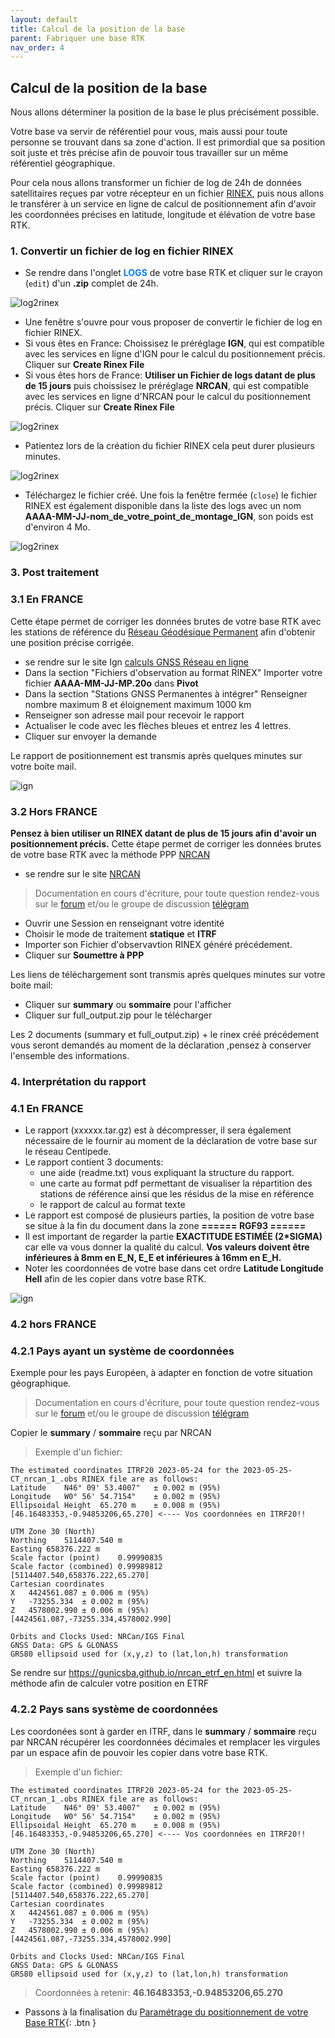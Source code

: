 ```yaml
---
layout: default
title: Calcul de la position de la base
parent: Fabriquer une base RTK
nav_order: 4
---
```


## Calcul de la position de la base

Nous allons déterminer la position de la base le plus précisément possible.

Votre base va servir de référentiel pour vous, mais aussi pour toute personne se trouvant dans sa zone d'action. Il est primordial que sa position soit juste et très précise afin de pouvoir tous travailler sur un même référentiel géographique.

Pour cela nous allons transformer un fichier de log de 24h de données satellitaires reçues par votre récepteur en un fichier [RINEX](http://rgp.ign.fr/DONNEES/format/rinex.php), puis nous allons le transférer à un service en ligne de calcul de positionnement afin d'avoir les coordonnées précises en latitude, longitude et élévation de votre base RTK.

### 1. Convertir un fichier de log en fichier RINEX

* Se rendre dans l'onglet <span style="color:#007BFF">**LOGS**</span> de votre base RTK et cliquer sur le crayon (```edit```) d'un **.zip** complet de 24h.

![log2rinex](/assets/images/positionnement/log2rinex1.png)

* Une fenêtre s'ouvre pour vous proposer de convertir le fichier de log en fichier RINEX.
* Si vous êtes en France: Choissisez le préréglage **IGN**, qui est compatible avec les services en ligne d'IGN pour le calcul du positionnement précis. Cliquer sur **Create Rinex File**
* Si vous êtes hors de France: **Utiliser un Fichier de logs datant de plus de 15 jours** puis choissisez le préréglage **NRCAN**, qui est compatible avec les services en ligne d'NRCAN pour le calcul du positionnement précis. Cliquer sur **Create Rinex File**

![log2rinex](/assets/images/positionnement/log2rinex2.png)

* Patientez lors de la création du fichier RINEX cela peut durer plusieurs minutes.

![log2rinex](/assets/images/positionnement/log2rinex3.gif)

* Téléchargez le fichier créé. Une fois la fenêtre fermée (```close```) le fichier RINEX est également disponible dans la liste des logs avec un nom **AAAA-MM-JJ-nom_de_votre_point_de_montage_IGN**, son poids est d'environ 4 Mo.

![log2rinex](/assets/images/positionnement/log2rinex4.png)

    
### 3. Post traitement 

### 3.1 En FRANCE

Cette étape permet de corriger les données brutes de votre base RTK avec les stations de référence du [Réseau Géodésique Permanent](http://rgp.ign.fr/) afin d'obtenir une position précise corrigée.

* se rendre sur le site Ign [calculs GNSS Réseau en ligne](http://rgp.ign.fr/SERVICES/calcul_online.php)
* Dans la section "Fichiers d'observation au format RINEX" Importer votre fichier **AAAA-MM-JJ-MP.20o** dans **Pivot**
* Dans la section "Stations GNSS Permanentes à intégrer" Renseigner nombre maximum 8 et éloignement maximum 1000 km
* Renseigner son adresse mail pour recevoir le rapport
* Actualiser le code avec les flèches bleues et entrez les 4 lettres.
* Cliquer sur envoyer la demande

Le rapport de positionnement est transmis après quelques minutes sur votre boite mail.

![ign](/assets/images/positionnement/ign_reseau_en_ligne1.png)

### 3.2 Hors FRANCE

**Pensez à bien utiliser un RINEX datant de plus de 15 jours afin d'avoir un positionnement précis.**
Cette étape permet de corriger les données brutes de votre base RTK avec la méthode PPP [NRCAN](https://webapp.csrs-scrs.nrcan-rncan.gc.ca/geod/tools-outils/ppp.php)

* se rendre sur le site [NRCAN](https://webapp.csrs-scrs.nrcan-rncan.gc.ca/geod/tools-outils/ppp.php) 

> Documentation en cours d'écriture, pour toute question rendez-vous sur le [forum](https://forum.geocommuns.fr/t/coordinates-transformation-hors-zone-rgf93/827/30) et/ou le groupe de discussion [télégram](https://t.me/Centipede_RTK)

* Ouvrir une Session en renseignant votre identité
* Choisir le mode de traitement **statique** et **ITRF**
* Importer son Fichier d'observavtion RINEX généré précédement.
* Cliquer sur **Soumettre à PPP**
  
Les liens de téléchargement sont transmis après quelques minutes sur votre boite mail:

* Cliquer sur **summary** ou **sommaire** pour l'afficher
* Cliquer sur full_output.zip pour le télécharger

Les 2 documents (summary et full_output.zip) + le rinex créé précédement vous seront demandés au moment de la déclaration ,pensez à conserver l'ensemble des informations.

### 4. Interprétation du rapport 

###  4.1 En FRANCE

* Le rapport (xxxxxx.tar.gz) est à décompresser, il sera également nécessaire de le fournir au moment de la déclaration de votre base sur le réseau Centipede.
* Le rapport contient 3 documents:
	* une aide (readme.txt) vous expliquant la structure du rapport.
	* une carte au format pdf permettant de visualiser la répartition des stations de référence ainsi que les résidus de la mise en référence
	* le rapport de calcul au format texte 
* Le rapport est composé de plusieurs parties, la position de votre base se situe à la fin du document dans la zone **====== RGF93 ======**
* Il est important de regarder la partie **EXACTITUDE ESTIMÉE (2*SIGMA)** car elle va vous donner la qualité du calcul. **Vos valeurs doivent être inférieures à 8mm en E_N, E_E et inférieures à 16mm en E_H.**
* Noter les coordonnées de votre base dans cet ordre **Latitude Longitude Hell** afin de les copier dans votre base RTK.

![ign](/assets/images/positionnement/rapport_ign1.png)

###  4.2 hors FRANCE

### 4.2.1 Pays ayant un système de coordonnées

Exemple pour les pays Européen, à adapter en fonction de votre situation  géographique. 

> Documentation en cours d'écriture, pour toute question rendez-vous sur le [forum](https://forum.geocommuns.fr/t/coordinates-transformation-hors-zone-rgf93/827/30) et/ou le groupe de discussion [télégram](https://t.me/Centipede_RTK)

Copier le **summary** / **sommaire** reçu par NRCAN
> Exemple d'un fichier:

```
The estimated coordinates ITRF20 2023-05-24 for the 2023-05-25-CT_nrcan_1_.obs RINEX file are as follows:
Latitude	N46° 09' 53.4007"	± 0.002 m (95%)
Longitude	W0° 56' 54.7154"	± 0.002 m (95%)
Ellipsoidal Height	65.270 m	± 0.008 m (95%)
[46.16483353,-0.94853206,65.270] <---- Vos coordonnées en ITRF20!!

UTM Zone 30 (North)
Northing	5114407.540 m
Easting	658376.222 m
Scale factor (point)	0.99990835
Scale factor (combined)	0.99989812
[5114407.540,658376.222,65.270]
Cartesian coordinates
X	4424561.087	± 0.006 m (95%)
Y	-73255.334	± 0.002 m (95%)
Z	4578002.990	± 0.006 m (95%)
[4424561.087,-73255.334,4578002.990]

Orbits and Clocks Used: NRCan/IGS Final
GNSS Data: GPS & GLONASS
GRS80 ellipsoid used for (x,y,z) to (lat,lon,h) transformation
```
Se rendre sur https://gunicsba.github.io/nrcan_etrf_en.html et suivre la méthode afin de calculer votre position en ETRF

### 4.2.2 Pays sans système de coordonnées

Les coordonées sont à garder en ITRF, dans le **summary** / **sommaire** reçu par NRCAN récupérer les coordonnées décimales et remplacer les virgules par un espace afin de pouvoir les copier dans votre base RTK.
> Exemple d'un fichier:

```
The estimated coordinates ITRF20 2023-05-24 for the 2023-05-25-CT_nrcan_1_.obs RINEX file are as follows:
Latitude	N46° 09' 53.4007"	± 0.002 m (95%)
Longitude	W0° 56' 54.7154"	± 0.002 m (95%)
Ellipsoidal Height	65.270 m	± 0.008 m (95%)
[46.16483353,-0.94853206,65.270] <---- Vos coordonnées en ITRF20!!

UTM Zone 30 (North)
Northing	5114407.540 m
Easting	658376.222 m
Scale factor (point)	0.99990835
Scale factor (combined)	0.99989812
[5114407.540,658376.222,65.270]
Cartesian coordinates
X	4424561.087	± 0.006 m (95%)
Y	-73255.334	± 0.002 m (95%)
Z	4578002.990	± 0.006 m (95%)
[4424561.087,-73255.334,4578002.990]

Orbits and Clocks Used: NRCan/IGS Final
GNSS Data: GPS & GLONASS
GRS80 ellipsoid used for (x,y,z) to (lat,lon,h) transformation
```

> Coordonnées à retenir: **46.16483353,-0.94853206,65.270**



* Passons à la finalisation du [Paramétrage du positionnement de votre Base RTK](param_positionnement){: .btn }

